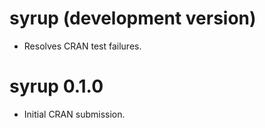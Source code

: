 # syrup (development version)

* Resolves CRAN test failures.

# syrup 0.1.0

* Initial CRAN submission.
